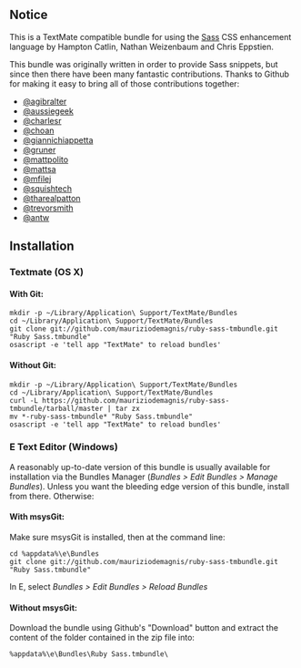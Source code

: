 ## Notice

This is a TextMate compatible bundle for using the [Sass](http://sass-lang.com/) CSS enhancement language by Hampton Catlin, Nathan Weizenbaum and Chris Eppstien.

This bundle was originally written in order to provide Sass snippets, but since then there have been many fantastic contributions. Thanks to Github for making it easy to bring all of those contributions together:

* [@agibralter](http://github.com/agibralter)
* [@aussiegeek](http://github.com/aussiegeek)
* [@charlesr](http://github.com/charlesr)
* [@choan](http://github.com/choan)
* [@giannichiappetta](http://github.com/giannichiappetta)
* [@gruner](http://github.com/gruner)
* [@mattpolito](http://github.com/mattpolito)
* [@mattsa](http://github.com/mattsa)
* [@mfilej](http://github.com/mfilej)
* [@squishtech](http://github.com/squishtech)
* [@tharealpatton](http://github.com/tharealpatton)
* [@trevorsmith](http://github.com/trevorsmith)
* [@antw](http://github.com/antw)

## Installation

### Textmate (OS X)

#### With Git:

    mkdir -p ~/Library/Application\ Support/TextMate/Bundles
    cd ~/Library/Application\ Support/TextMate/Bundles
    git clone git://github.com/mauriziodemagnis/ruby-sass-tmbundle.git "Ruby Sass.tmbundle"
    osascript -e 'tell app "TextMate" to reload bundles'

#### Without Git:

    mkdir -p ~/Library/Application\ Support/TextMate/Bundles
    cd ~/Library/Application\ Support/TextMate/Bundles
    curl -L https://github.com/mauriziodemagnis/ruby-sass-tmbundle/tarball/master | tar zx
    mv *-ruby-sass-tmbundle* "Ruby Sass.tmbundle"
    osascript -e 'tell app "TextMate" to reload bundles'

### E Text Editor (Windows)

A reasonably up-to-date version of this bundle is usually available for installation via the Bundles Manager (*Bundles > Edit Bundles > Manage Bundles*). Unless you want the bleeding edge version of this bundle, install from there. Otherwise:
    
#### With msysGit:
  
Make sure msysGit is installed, then at the command line:
    
    cd %appdata%\e\Bundles
    git clone git://github.com/mauriziodemagnis/ruby-sass-tmbundle.git "Ruby Sass.tmbundle"

In E, select *Bundles > Edit Bundles > Reload Bundles*
    
#### Without msysGit:

Download the bundle using Github's "Download" button and extract the content of the folder contained in the zip file into:

    %appdata%\e\Bundles\Ruby Sass.tmbundle\
